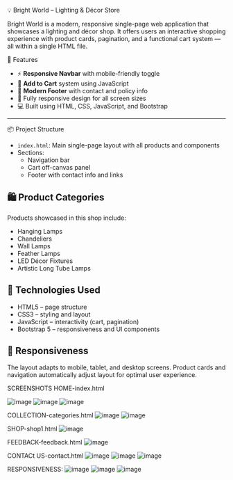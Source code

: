  💡 Bright World – Lighting & Décor Store

Bright World is a modern, responsive single-page web application that showcases a lighting and décor shop. It offers users an interactive shopping experience with product cards, pagination, and a functional cart system — all within a single HTML file.


 🚀 Features

- ⚡ **Responsive Navbar** with mobile-friendly toggle
- 🛒 **Add to Cart** system using JavaScript
- 💬 **Modern Footer** with contact and policy info
- 📱 Fully responsive design for all screen sizes
- 💻 Built using HTML, CSS, JavaScript, and Bootstrap

---

 📦 Project Structure

- `index.html`: Main single-page layout with all products and components
- Sections:
  - Navigation bar
  - Cart off-canvas panel
  - Footer with contact info and links

## 🛍️ Product Categories

Products showcased in this shop include:

- Hanging Lamps
- Chandeliers
- Wall Lamps
- Feather Lamps
- LED Décor Fixtures
- Artistic Long Tube Lamps


## 🔧 Technologies Used

- HTML5 – page structure
- CSS3 – styling and layout
- JavaScript – interactivity (cart, pagination)
- Bootstrap 5 – responsiveness and UI components


## 📱 Responsiveness

The layout adapts to mobile, tablet, and desktop screens. Product cards and navigation automatically adjust layout for optimal user experience.

SCREENSHOTS
HOME-index.html

![image](https://github.com/user-attachments/assets/398837c1-9a74-4cdb-b4db-a902d2204b1e)
![image](https://github.com/user-attachments/assets/49b8226d-566f-420e-9178-148948c49e89)
![image](https://github.com/user-attachments/assets/8a408619-f9ae-4802-a308-a4c5fed936d5)

COLLECTION-categories.html
![image](https://github.com/user-attachments/assets/5378bb10-37e6-4f5c-bb99-b3241196a8ed)
![image](https://github.com/user-attachments/assets/6fe4edf7-0fbb-4b74-abc4-66c3be452b8a)

SHOP-shop1.html
![image](https://github.com/user-attachments/assets/3d0d1b37-cb01-46b0-b27a-039be2ad44f4)

FEEDBACK-feedback.html
![image](https://github.com/user-attachments/assets/ff587729-418d-4d06-a5d2-308fbc956440)

CONTACt US-contact.html
![image](https://github.com/user-attachments/assets/b99efb2f-863e-4713-ae4b-1c252d71690a)
![image](https://github.com/user-attachments/assets/2f6d4b46-dbee-432b-9ff8-b4545fdbc879)
![image](https://github.com/user-attachments/assets/d786696e-351c-4a36-9c4d-1a0ae056b10f)

RESPONSIVENESS:
![image](https://github.com/user-attachments/assets/50499f7c-bcdd-4e6f-983a-facdb8bdbd6d)
![image](https://github.com/user-attachments/assets/ae8783c0-e307-45b8-8b3b-17dd27ace097)
![image](https://github.com/user-attachments/assets/e6bcc4a6-326e-4d33-8a4d-46ce8e919d1f)















